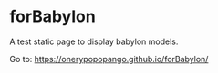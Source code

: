 # forBabylon

A test static page to display babylon models.

Go to: https://onerypopopango.github.io/forBabylon/
